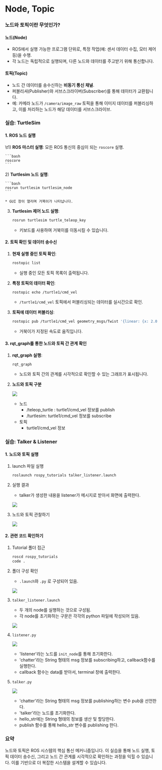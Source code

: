 # Node, Topic

### 노드와 토픽이란 무엇인가?

#### **노드(Node)**

* ROS에서 실행 가능한 프로그램 단위로, 특정 작업(예: 센서 데이터 수집, 모터 제어 등)을 수행.
* 각 노드는 독립적으로 실행되며, 다른 노드와 데이터를 주고받기 위해 통신합니다.

#### **토픽(Topic)**

* 노드 간 데이터를 송수신하는 **비동기 통신 채널**.
* 퍼블리셔(Publisher)와 서브스크라이버(Subscriber)를 통해 데이터가 교환됩니다.
* 예: 카메라 노드가 `/camera/image_raw` 토픽을 통해 이미지 데이터를 퍼블리싱하고, 이를 처리하는 노드가 해당 데이터를 서브스크라이브.

### 실습: TurtleSim

#### 1. ROS 노드 실행

  \t1\)  **ROS 마스터 실행**: 모든 ROS 통신의 중심이 되는 `roscore` 실행.

    ```bash
    roscore
    ```
  2\)  **Turtlesim 노드 실행**:

    ```bash
    rosrun turtlesim turtlesim_node
    ```

    * GUI 창이 열리며 거북이가 나타납니다.
3)  **Turtlesim 제어 노드 실행**:

    ```bash
    rosrun turtlesim turtle_teleop_key
    ```

    * 키보드를 사용하여 거북이를 이동시킬 수 있습니다.

#### 2. 토픽 확인 및 데이터 송수신

1)  **현재 실행 중인 토픽 확인**:

    ```bash
    rostopic list
    ```

    * 실행 중인 모든 토픽 목록이 출력됩니다.
2)  **특정 토픽의 데이터 확인**:

    ```bash
    rostopic echo /turtle1/cmd_vel
    ```

    * `/turtle1/cmd_vel` 토픽에서 퍼블리싱되는 데이터를 실시간으로 확인.
3)  **토픽에 데이터 퍼블리싱**:

    ```bash
    rostopic pub /turtle1/cmd_vel geometry_msgs/Twist '{linear: {x: 2.0}, angular: {z: 1.0}}'
    ```

    * 거북이가 지정된 속도로 움직입니다.

#### 3. rqt\_graph를 통한 노드와 토픽 간 관계 확인

1)  **rqt\_graph 실행**:

    ```bash
    rqt_graph
    ```

    * 노드와 토픽 간의 관계를 시각적으로 확인할 수 있는 그래프가 표시됩니다.
2)  **노드와 토픽 구분**

    ![](https://github.com/user-attachments/assets/b01573f8-88f8-439f-bf5f-70fa3f84275e)

    * 노드
      * /teleop\_turtle : turtle1/cmd\_vel 정보를 publish
      * /turtlesim: turtle1/cmd\_vel 정보를 subscribe
    * 토픽
      * turtle1/cmd\_vel 정보

### 실습: Talker & Listener

#### 1. 노드와 토픽 실행

1)  launch 파일 실행

    ```bash
    roslaunch rospy_tutorials talker_listener.launch
    ```
2)  실행 결과

    * talker가 생성한 내용을 listener가 메시지로 받아서 화면에 출력한다.

    ![](https://user-images.githubusercontent.com/91526930/234394784-a24bfbb2-8f10-443e-b23d-f5dafda2532e.png)
3)  노드와 토픽 관찰하기

    ![](https://user-images.githubusercontent.com/91526930/234394161-ca099b10-639c-466d-9162-7fe709a4a39a.png)

#### 2. 관련 코드 확인하기

1)  Tutorial 폴더 접근

    ```bash
    roscd rospy_tutorials
    code .
    ```
2)  폴더 구성 확인

    * `.launch`와 `.py` 로 구성되어 있음.

    ![](https://user-images.githubusercontent.com/91526930/234396103-730b952f-d540-4871-b962-3101a73b3778.png)
3)  `talker_listener.launch`

    * 두 개의 node를 실행하는 것으로 구성됨.
    * 각 node를 초기화하는 구문은 각각의 python 파일에 작성되어 있음.

    ![](https://user-images.githubusercontent.com/91526930/234396233-154876be-05dc-4bba-b92e-f6e1e1acc233.png)
4)  `listener.py`

    ![](https://user-images.githubusercontent.com/91526930/234396748-210f85b3-f6da-42a1-8e1e-434460f27045.png)

    * 'listener'라는 노드를 `init_node`를 통해 초기화한다.
    * 'chatter'라는 String 형태의 msg 정보를 subscribing하고, callback함수를 실행한다.
    * callback 함수는 data를 받아서, terminal 창에 출력한다.
5)  `talker.py`

    ![](https://user-images.githubusercontent.com/91526930/234398302-2ef57b3a-b3d7-4d62-966b-13475a1e5971.png)

    * 'chatter'라는 String 형태의 msg 정보를 publishing하는 변수 pub을 선언한다.
    * 'talker'라는 노드를 초기화한다.
    * hello\_str에는 String 형태의 정보를 생산 및 할당한다.
    * publish 함수를 통해 hello\_str 변수를 publishing 한다.

### 요약

노드와 토픽은 ROS 시스템의 핵심 통신 메커니즘입니다. 이 실습을 통해 노드 실행, 토픽 데이터 송수신, 그리고 노드 간 관계를 시각적으로 확인하는 과정을 익힐 수 있습니다. 이를 기반으로 더 복잡한 시스템을 설계할 수 있습니다.
